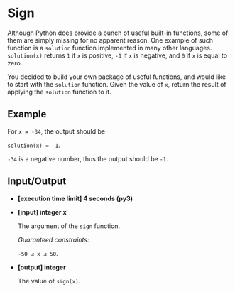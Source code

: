 # Sign

Although Python does provide a bunch of useful built-in functions, some of them are simply missing for no apparent reason. One example of such function is a `solution` function implemented in many other languages. `solution(x)` returns `1` if `x` is positive, `-1` if `x` is negative, and `0` if `x` is equal to zero.

You decided to build your own package of useful functions, and would like to start with the `solution` function. Given the value of `x`, return the result of applying the `solution` function to it.

## Example

For `x = -34`, the output should be

`solution(x) = -1`.

`-34` is a negative number, thus the output should be `-1`.

## Input/Output

- **[execution time limit] 4 seconds (py3)**

- **[input] integer x**

	The argument of the `sign` function.

	*Guaranteed constraints:*

	`-50 ≤ x ≤ 50`.

- **[output] integer**

	The value of `sign(x)`.
